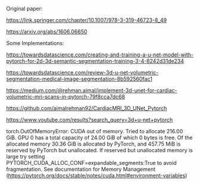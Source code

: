 Original paper:

https://link.springer.com/chapter/10.1007/978-3-319-46723-8_49

https://arxiv.org/abs/1606.06650

Some Implementations:

https://towardsdatascience.com/creating-and-training-a-u-net-model-with-pytorch-for-2d-3d-semantic-segmentation-training-3-4-8242d31de234

https://towardsdatascience.com/review-3d-u-net-volumetric-segmentation-medical-image-segmentation-8b592560fac1

https://medium.com/@rehman.aimal/implement-3d-unet-for-cardiac-volumetric-mri-scans-in-pytorch-79f8cca7dc68

https://github.com/aimalrehman92/CardiacMRI_3D_UNet_Pytorch



https://www.youtube.com/results?search_query=3d+u-net+pytorch


torch.OutOfMemoryError: CUDA out of memory. Tried to allocate 216.00 GiB. GPU 0 has a total capacity of 24.00 GiB of which 0 bytes is free. Of the allocated memory 30.36 GiB is allocated by PyTorch, and 457.75 MiB is reserved by PyTorch but unallocated. If reserved but unallocated memory is large try setting PYTORCH_CUDA_ALLOC_CONF=expandable_segments:True to avoid fragmentation.  See documentation for Memory Management  (https://pytorch.org/docs/stable/notes/cuda.html#environment-variables)
